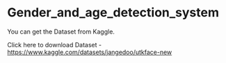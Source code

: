 # Gender_and_age_detection_system

You can get the Dataset from Kaggle.

Click here to download Dataset - https://www.kaggle.com/datasets/jangedoo/utkface-new
